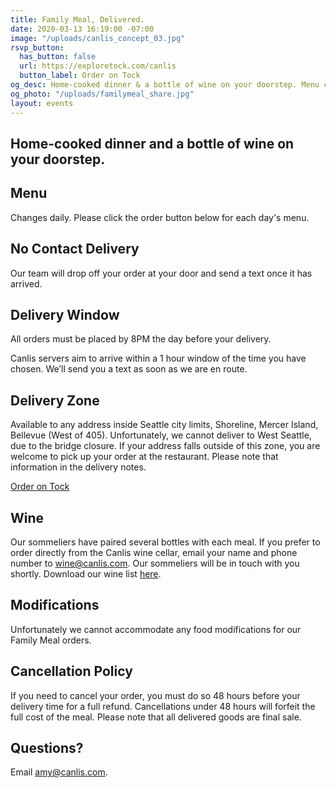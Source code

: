 ```yaml
---
title: Family Meal, Delivered.
date: 2020-03-13 16:19:00 -07:00
image: "/uploads/canlis_concept_03.jpg"
rsvp_button:
  has_button: false
  url: https://exploretock.com/canlis
  button_label: Order on Tock
og_desc: Home-cooked dinner & a bottle of wine on your doorstep. Menu changes daily.
og_photo: "/uploads/familymeal_share.jpg"
layout: events
---
```


<h2 class="Display2 mb4">Home-cooked dinner and a bottle of wine on your doorstep.</h2>

<div class="Divider mb4 mt5 op30"></div>

<h2 class="Caption mt2 mb3">Menu</h2>

Changes daily. Please click the order button below for each day's menu.

<h2 class="Caption mt2 mb3">No Contact Delivery</h2>

Our team will drop off your order at your door and send a text once it has arrived.

<h2 class="Caption mt2 mb3">Delivery Window</h2>

All orders must be placed by 8PM the day before your delivery.

Canlis servers aim to arrive within a 1 hour window of the time you have chosen. We’ll send you a text as soon as we are en route.

<h2 class="Caption mt2 mb3">Delivery Zone</h2>

Available to any address inside Seattle city limits, Shoreline, Mercer Island, Bellevue (West of 405). Unfortunately, we cannot deliver to West Seattle, due to the bridge closure. If your address falls outside of this zone, you are welcome to pick up your order at the restaurant. Please note that information in the delivery notes.

<div class="Divider mb8 mt3 op30"></div>

<div class="EventsButton mb8 mt4">
  <a class="Caption" href="https://exploretock.com/canlis">
    Order on Tock
  </a>
</div>

<div class="Divider mb8 op30"></div>

<h2 class="Caption mt2 mb3">Wine</h2>

Our sommeliers have paired several bottles with each meal. If you prefer to order directly from the Canlis wine cellar, email your name and phone number to <a href="mailto:wine@canlis.com?subject=Wine%20Delivery&body=Name:%20%3A%0D%0APhone Number:%20%3A">
wine@canlis.com</a>. Our sommeliers will be in touch with you shortly. Download our wine list <a target="_blank" href="/uploads/winelist.pdf">here</a>.

<h2 class="Caption mt3 mb3">Modifications</h2>

Unfortunately we cannot accommodate any food modifications for our Family Meal orders.

<h2 class="Caption mt2 mb3">Cancellation Policy</h2>

If you need to cancel your order, you must do so 48 hours before your delivery time for a full refund. Cancellations under 48 hours will forfeit the full cost of the meal. Please note that all delivered goods are final sale.

<h2 class="Caption mt2 mb3">Questions?</h2>

Email <a href="mailto:amy@canlis.com">amy@canlis.com</a>.

